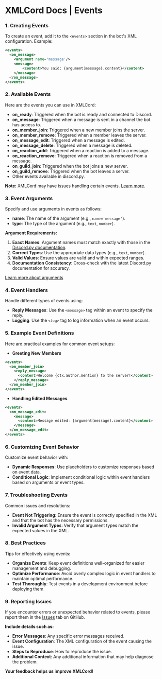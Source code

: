 # XMLCord Docs | Events

### 1. Creating Events

To create an event, add it to the `<events>` section in the bot's XML configuration. Example:

```xml
<events>
  <on_message>
    <argument name='message'/>
    <message>
        <content>You said: {argument(message).content}</content>
    </message>
  </on_message>
</events>
```

### 2. Available Events

Here are the events you can use in XMLCord:

- **on_ready**: Triggered when the bot is ready and connected to Discord.
- **on_message**: Triggered when a message is sent in a channel the bot has access to.
- **on_member_join**: Triggered when a new member joins the server.
- **on_member_remove**: Triggered when a member leaves the server.
- **on_message_edit**: Triggered when a message is edited.
- **on_message_delete**: Triggered when a message is deleted.
- **on_reaction_add**: Triggered when a reaction is added to a message.
- **on_reaction_remove**: Triggered when a reaction is removed from a message.
- **on_guild_join**: Triggered when the bot joins a new server.
- **on_guild_remove**: Triggered when the bot leaves a server.
- Other events available in discord.py.

**Note:** XMLCord may have issues handling certain events. [Learn more](#9-reporting-issues).

### 3. Event Arguments

Specify and use arguments in events as follows:

- **name**: The name of the argument (e.g., `name='message'`).
- **type**: The type of the argument (e.g., `text`, `number`).

**Argument Requirements:**

1. **Exact Names**: Argument names must match exactly with those in the [Discord.py documentation](https://discordpy.readthedocs.io/en/stable/).
2. **Correct Types**: Use the appropriate data types (e.g., `text`, `number`).
3. **Valid Values**: Ensure values are valid and within expected ranges.
4. **Documentation Consistency**: Cross-check with the latest Discord.py documentation for accuracy.

[Learn more about arguments](arguments.md)

### 4. Event Handlers

Handle different types of events using:

- **Reply Messages**: Use the `<message>` tag within an event to specify the reply.
- **Logging**: Use the `<log>` tag to log information when an event occurs.

### 5. Example Event Definitions

Here are practical examples for common event setups:

- **Greeting New Members**

```xml
<events>
  <on_member_join>
    <reply_message>
      <content>Welcome {ctx.author.mention} to the server!</content>
    </reply_message>
  </on_member_join>
</events>
```

- **Handling Edited Messages**

```xml
<events>
  <on_message_edit>
    <message>
      <content>Message edited: {argument(message).content}</content>
    </message>
  </on_message_edit>
</events>
```

### 6. Customizing Event Behavior

Customize event behavior with:

- **Dynamic Responses**: Use placeholders to customize responses based on event data.
- **Conditional Logic**: Implement conditional logic within event handlers based on arguments or event types.

### 7. Troubleshooting Events

Common issues and resolutions:

- **Event Not Triggering**: Ensure the event is correctly specified in the XML and that the bot has the necessary permissions.
- **Invalid Argument Types**: Verify that argument types match the expected values in the XML.

### 8. Best Practices

Tips for effectively using events:

- **Organize Events**: Keep event definitions well-organized for easier management and debugging.
- **Optimize Performance**: Avoid overly complex logic in event handlers to maintain optimal performance.
- **Test Thoroughly**: Test events in a development environment before deploying them.

### 9. Reporting Issues

If you encounter errors or unexpected behavior related to events, please report them in the [Issues](https://github.com/MateOp1337/XMLCord/issues) tab on GitHub.

**Include details such as:**

- **Error Messages**: Any specific error messages received.
- **Event Configuration**: The XML configuration of the event causing the issue.
- **Steps to Reproduce**: How to reproduce the issue.
- **Additional Context**: Any additional information that may help diagnose the problem.

**Your feedback helps us improve XMLCord!**
